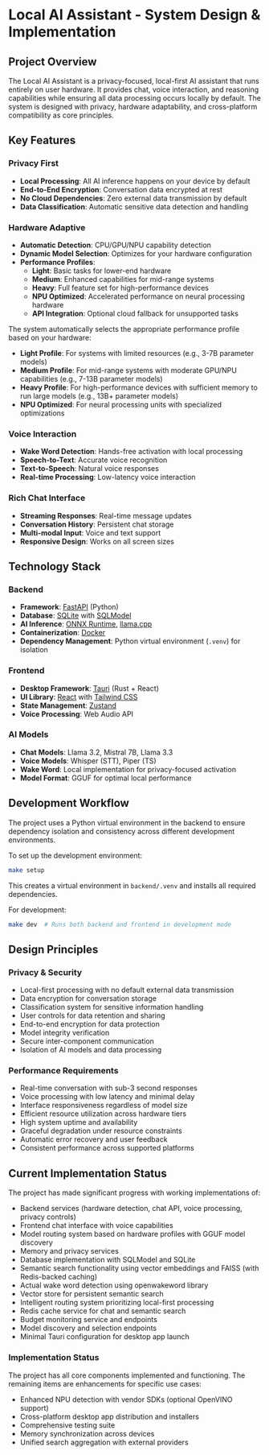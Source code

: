 # Local AI Assistant - System Design & Implementation

## Project Overview

The Local AI Assistant is a privacy-focused, local-first AI assistant that runs entirely on user hardware. It provides chat, voice interaction, and reasoning capabilities while ensuring all data processing occurs locally by default. The system is designed with privacy, hardware adaptability, and cross-platform compatibility as core principles.

## Key Features

### Privacy First
- **Local Processing**: All AI inference happens on your device by default
- **End-to-End Encryption**: Conversation data encrypted at rest
- **No Cloud Dependencies**: Zero external data transmission by default
- **Data Classification**: Automatic sensitive data detection and handling

### Hardware Adaptive
- **Automatic Detection**: CPU/GPU/NPU capability detection
- **Dynamic Model Selection**: Optimizes for your hardware configuration
- **Performance Profiles**:
  - **Light**: Basic tasks for lower-end hardware
  - **Medium**: Enhanced capabilities for mid-range systems
  - **Heavy**: Full feature set for high-performance devices
  - **NPU Optimized**: Accelerated performance on neural processing hardware
  - **API Integration**: Optional cloud fallback for unsupported tasks

The system automatically selects the appropriate performance profile based on your hardware:
- **Light Profile**: For systems with limited resources (e.g., 3-7B parameter models)
- **Medium Profile**: For mid-range systems with moderate GPU/NPU capabilities (e.g., 7-13B parameter models)
- **Heavy Profile**: For high-performance devices with sufficient memory to run large models (e.g., 13B+ parameter models)
- **NPU Optimized**: For neural processing units with specialized optimizations

### Voice Interaction
- **Wake Word Detection**: Hands-free activation with local processing
- **Speech-to-Text**: Accurate voice recognition
- **Text-to-Speech**: Natural voice responses
- **Real-time Processing**: Low-latency voice interaction

### Rich Chat Interface
- **Streaming Responses**: Real-time message updates
- **Conversation History**: Persistent chat storage
- **Multi-modal Input**: Voice and text support
- **Responsive Design**: Works on all screen sizes

## Technology Stack

### Backend
- **Framework**: [FastAPI](https://fastapi.tiangolo.com/) (Python)
- **Database**: [SQLite](https://www.sqlite.org/) with [SQLModel](https://sqlmodel.tiangolo.com/)
- **AI Inference**: [ONNX Runtime](https://onnxruntime.ai/), [llama.cpp](https://github.com/ggerganov/llama.cpp)
- **Containerization**: [Docker](https://www.docker.com/)
- **Dependency Management**: Python virtual environment (`.venv`) for isolation

### Frontend
- **Desktop Framework**: [Tauri](https://tauri.app/) (Rust + React)
- **UI Library**: [React](https://reactjs.org/) with [Tailwind CSS](https://tailwindcss.com/)
- **State Management**: [Zustand](https://github.com/pmndrs/zustand)
- **Voice Processing**: Web Audio API

### AI Models
- **Chat Models**: Llama 3.2, Mistral 7B, Llama 3.3
- **Voice Models**: Whisper (STT), Piper (TS)
- **Wake Word**: Local implementation for privacy-focused activation
- **Model Format**: GGUF for optimal local performance

## Development Workflow

The project uses a Python virtual environment in the backend to ensure dependency isolation and consistency across different development environments.

To set up the development environment:

```bash
make setup
```

This creates a virtual environment in `backend/.venv` and installs all required dependencies.

For development:

```bash
make dev  # Runs both backend and frontend in development mode
```

## Design Principles

### Privacy & Security
- Local-first processing with no default external data transmission
- Data encryption for conversation storage
- Classification system for sensitive information handling
- User controls for data retention and sharing
- End-to-end encryption for data protection
- Model integrity verification
- Secure inter-component communication
- Isolation of AI models and data processing

### Performance Requirements
- Real-time conversation with sub-3 second responses
- Voice processing with low latency and minimal delay
- Interface responsiveness regardless of model size
- Efficient resource utilization across hardware tiers
- High system uptime and availability
- Graceful degradation under resource constraints
- Automatic error recovery and user feedback
- Consistent performance across supported platforms

## Current Implementation Status

The project has made significant progress with working implementations of:
- Backend services (hardware detection, chat API, voice processing, privacy controls)
- Frontend chat interface with voice capabilities
- Model routing system based on hardware profiles with GGUF model discovery
- Memory and privacy services
- Database implementation with SQLModel and SQLite
- Semantic search functionality using vector embeddings and FAISS (with Redis-backed caching)
- Actual wake word detection using openwakeword library
- Vector store for persistent semantic search
- Intelligent routing system prioritizing local-first processing
- Redis cache service for chat and semantic search
- Budget monitoring service and endpoints
- Model discovery and selection endpoints
- Minimal Tauri configuration for desktop app launch

### Implementation Status
The project has all core components implemented and functioning. The remaining items are enhancements for specific use cases:
- Enhanced NPU detection with vendor SDKs (optional OpenVINO support)
- Cross-platform desktop app distribution and installers
- Comprehensive testing suite
- Memory synchronization across devices
- Unified search aggregation with external providers
